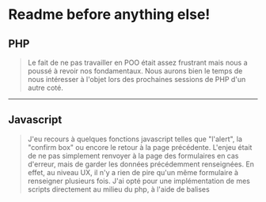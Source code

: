 # Readme before anything else!


## PHP

> Le fait de ne pas travailler en POO était assez frustrant mais nous a poussé à revoir nos fondamentaux. Nous aurons bien le temps de nous intéresser à l'objet lors des prochaines sessions de PHP d'un autre coté.

---

## Javascript

> J'eu recours à quelques fonctions javascript telles que "l'alert", la "confirm box" ou encore le retour à la page précédente. L'enjeu était de ne pas simplement renvoyer à la page des formulaires en cas d'erreur, mais de garder les données précédemment renseignées. En effet, au niveau UX, il n'y a rien de pire qu'un même formulaire à renseigner plusieurs fois.
J'ai opté pour une implémentation de mes scripts directement au milieu du php, à l'aide de balises <script> par facilité vu le temps que nous avions pour achever le projet. De plus, je n'utilise le javascript qu'occasionnellement.

---

## Bootswatch

> Version de bootstrap retravaillée. Le fichier bootstrap.css provient du site www.bootswatch.com et me permet d'avoir un thème couleur déjà paramétrer, sans avoir à perdre trop de temps sur le CSS. Il ne me restait ensuite qu'à organiser mon layout via des "col" et des "row".

---

## SQL

* >J'ai renseigné, dans le code, un accès avec "root" comme identifiant et "0000" comme mot de passe par question de facilité, comme demandé.
* >Ce projet m'a permis d'apprendre à stocker et manipuler des images directement en BDD, sous forme de données "blob" (Binary Large OBject). C'est pour celà que les requêtes encodent les données des images à sauvegarder en base 64.
* >Aussi, par question de sécurité, j'ai "ashé" les mots de passe en SHA256, le MD5 étant devenu assez facile à décrypter.
* >Enfin, j'ai souhaité instancier une fonction dans le fichier "/functions/functions.php" car celà m'évite de répéter le code d'ouverture de connexion à la DB. Surtout que je l'utilise de nombreuses fois.
* >Cependant, je pense que fermer les connexions de temps en temps ne ferait pas de mal à mon code.

---

## Fonctionnalités

> Sur ce site, il est possible de créer un compte pour poster des articles comprenants: titre, description, illustration, propriétaure de l'article, date et heure.
Seuls les utilisateurs propriétaires de l'article ou administrateurs ont les droits pour modifier ou supprimer un article.
Un compte admin de test a été créé dans la base de donnée: "admin", mdp: "admin".

---

## Configuration

* >PHP 7.0 (serveur LAMP, Apache 2.4.38)
* >Javascript 1.8.5
* >Bootswatch: Bootstrap 4.3.1
* >MySQL 5.7.26
